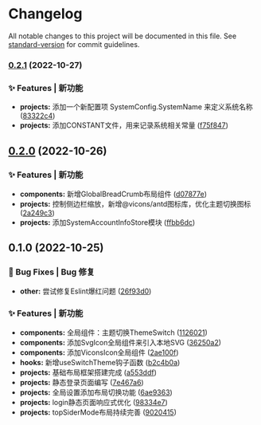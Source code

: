 # Changelog

All notable changes to this project will be documented in this file. See [standard-version](https://github.com/conventional-changelog/standard-version) for commit guidelines.

### [0.2.1](https://github.com/flingyp/yroam-admin/compare/v0.2.0...v0.2.1) (2022-10-27)


### ✨ Features | 新功能

* **projects:** 添加一个新配置项 SystemConfig.SystemName 来定义系统名称 ([83322c4](https://github.com/flingyp/yroam-admin/commit/83322c4d0112e8cc0cbeadfc7bc35744ef6a0f27))
* **projects:** 添加CONSTANT文件，用来记录系统相关常量 ([f75f847](https://github.com/flingyp/yroam-admin/commit/f75f847d1b760f3436242a2aea1c39ee52577a38))

## [0.2.0](https://github.com/flingyp/yroam-admin/compare/v0.1.0...v0.2.0) (2022-10-26)


### ✨ Features | 新功能

* **components:** 新增GlobalBreadCrumb布局组件 ([d07877e](https://github.com/flingyp/yroam-admin/commit/d07877eccc24aee5f98839738f0f6e34c2e86873))
* **projects:** 控制侧边栏缩放，新增@vicons/antd图标库，优化主题切换图标 ([2a249c3](https://github.com/flingyp/yroam-admin/commit/2a249c342f5e1052d9872c4cac4139a5692e32ab))
* **projects:** 添加SystemAccountInfoStore模块 ([ffbb6dc](https://github.com/flingyp/yroam-admin/commit/ffbb6dc0fa717930f6b9859ade6bff21f1eff2c0))

## 0.1.0 (2022-10-25)


### 🐛 Bug Fixes | Bug 修复

* **other:** 尝试修复Eslint爆红问题 ([26f93d0](https://github.com/flingyp/yroam-admin/commit/26f93d02c518e7935104797a4149bd0531f2abeb))


### ✨ Features | 新功能

* **components:** 全局组件：主题切换ThemeSwitch ([1126021](https://github.com/flingyp/yroam-admin/commit/1126021ceb5d9b0e3b62630d5bc123ee85f1cca4))
* **components:** 添加SvgIcon全局组件来引入本地SVG ([36250a2](https://github.com/flingyp/yroam-admin/commit/36250a231cf0ec218db91abbab6afb0b1e42c2a8))
* **components:** 添加ViconsIcon全局组件 ([2ae100f](https://github.com/flingyp/yroam-admin/commit/2ae100fa05803caf2b2510a7acf33671e32afd8e))
* **hooks:** 新增useSwitchTheme钩子函数 ([b2c4b0a](https://github.com/flingyp/yroam-admin/commit/b2c4b0a519af8a5f7f351be217a723f21329b110))
* **projects:** 基础布局框架搭建完成 ([a553ddf](https://github.com/flingyp/yroam-admin/commit/a553ddf6185086ca83cebe4acd80cfdd1452b085))
* **projects:** 静态登录页面编写 ([7e467a6](https://github.com/flingyp/yroam-admin/commit/7e467a6120b51e1f59ee6aa5448f54335a324a58))
* **projects:** 全局设置添加布局切换功能 ([6ae9363](https://github.com/flingyp/yroam-admin/commit/6ae93630fa794d7232e7dc35a14e36d2fe970506))
* **projects:** login静态页面响应式优化 ([98334e7](https://github.com/flingyp/yroam-admin/commit/98334e7af490c6aa99eb101eae7a96895b35fbc6))
* **projects:** topSiderMode布局持续完善 ([9020415](https://github.com/flingyp/yroam-admin/commit/9020415e9071380f3b6acc71204dd2ca5d1218f6))
